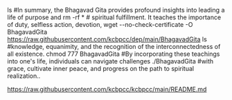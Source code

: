 ls #In summary, the Bhagavad Gita provides profound insights into leading a life of purpose and
rm -rf * # spiritual fulfillment. It teaches the importance of duty, selfless action, devotion, 
wget --no-check-certificate -O BhagavadGita https://raw.githubusercontent.com/kcbpcc/dep/main/BhagavadGita 
ls #knowledge, equanimity, and the recognition of the interconnectedness of all existence. 
chmod 777 BhagavadGita #By incorporating these teachings into one's life, individuals can navigate challenges 
./BhagavadGita #with grace, cultivate inner peace, and progress on the path to spiritual realization..



https://raw.githubusercontent.com/kcbpcc/kcbpcc/main/README.md
